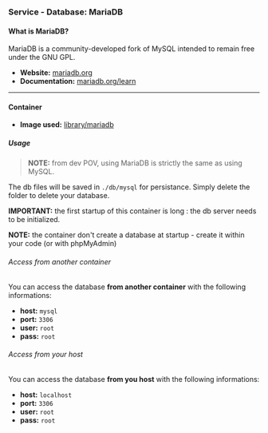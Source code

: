 ### Service - Database: MariaDB

#### What is MariaDB?

MariaDB is a community-developed fork of MySQL intended to remain free under the GNU GPL.

* **Website:** [mariadb.org](https://mariadb.org)
* **Documentation:** [mariadb.org/learn](https://mariadb.org/learn/)

* * *

#### Container

* **Image used:** [library/mariadb](https://hub.docker.com/_/mariadb/)

##### Usage

> **NOTE:** from dev POV, using MariaDB is strictly the same as using MySQL.

The db files will be saved in `./db/mysql` for persistance. Simply delete the folder to delete your database.

**IMPORTANT:** the first startup of this container is long : the db server needs to be initialized.

**NOTE:** the container don't create a database at startup - create it within your code (or with phpMyAdmin)

###### Access from another container

You can access the database **from another container** with the following informations:

* **host:** `mysql`
* **port:** `3306`
* **user:** `root`
* **pass:** `root`

###### Access from your host

You can access the database  **from you host** with the following informations:

* **host:** `localhost`
* **port:** `3306`
* **user:** `root`
* **pass:** `root`

